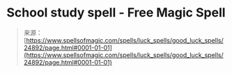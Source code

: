 <!--yml

category: 未分类

date: 2024-06-12 19:11:17

-->

# School study spell - Free Magic Spell

> 来源：[https://www.spellsofmagic.com/spells/luck_spells/good_luck_spells/24892/page.html#0001-01-01](https://www.spellsofmagic.com/spells/luck_spells/good_luck_spells/24892/page.html#0001-01-01)
